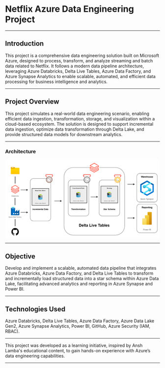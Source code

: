 # Netflix Azure Data Engineering Project

---

## Introduction  
This project is a comprehensive data engineering solution built on Microsoft Azure, designed to process, transform, and analyze streaming and batch data related to Netflix. It follows a modern data pipeline architecture, leveraging Azure Databricks, Delta Live Tables, Azure Data Factory, and Azure Synapse Analytics to enable scalable, automated, and efficient data processing for business intelligence and analytics.  

---

## Project Overview  
This project simulates a real-world data engineering scenario, enabling efficient data ingestion, transformation, storage, and visualization within a cloud-based ecosystem. The solution is designed to support incremental data ingestion, optimize data transformation through Delta Lake, and provide structured data models for downstream analytics.  

---

### Architecture 
<div align="center">
    <img src="https://raw.githubusercontent.com/juancarlosierrac/Netflix-AzureDataEngineeringProject/main/Images/Netflix_Diagram.png" 
         alt="Netflix Data Engineering Project Diagram" 
         width="800px"/>
</div>

---

## Objective  
Develop and implement a scalable, automated data pipeline that integrates Azure Databricks, Azure Data Factory, and Delta Live Tables to transform and incrementally load structured data into a star schema within Azure Data Lake, facilitating advanced analytics and reporting in Azure Synapse and Power BI.  

---

## Technologies Used  
Azure Databricks, Delta Live Tables, Azure Data Factory, Azure Data Lake Gen2, Azure Synapse Analytics, Power BI, GitHub, Azure Security (IAM, RBAC).  

---

This project was developed as a learning initiative, inspired by Ansh Lamba's educational content, to gain hands-on experience with Azure’s data engineering capabilities.  

---
